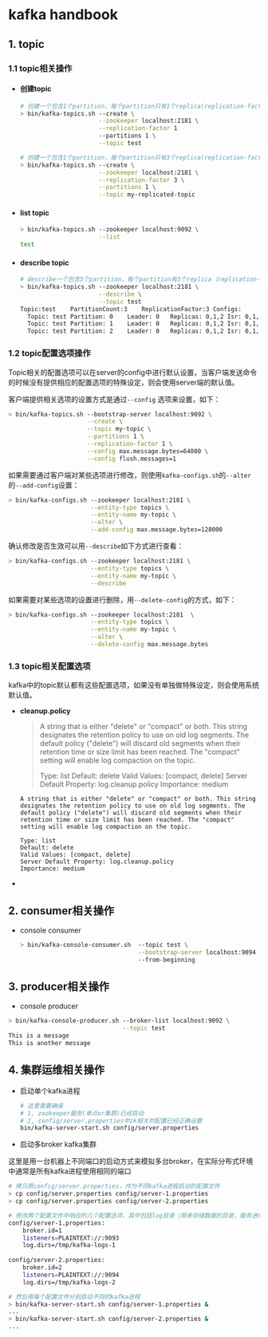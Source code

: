 # kafka handbook

## 1. topic

### 1.1 topic相关操作

* #### 创建topic

  ```bash
  # 创建一个包含1个partition，每个partition只有1个replica(replication-factor)的topic
  > bin/kafka-topics.sh --create \
                        --zookeeper localhost:2181 \
                        --replication-factor 1 
                        --partitions 1 \
                        --topic test
  
  # 创建一个包含1个partition，每个partition只有3个replica(replication-factor)的topic
  > bin/kafka-topics.sh --create \
                        --zookeeper localhost:2181 \
                        --replication-factor 3 \
                        --partitions 1 \
                        --topic my-replicated-topic
  ```

* #### list topic

  ```bash
  > bin/kafka-topics.sh --zookeeper localhost:9092 \
                        --list
  test
  ```

* #### describe topic

  ```bash
  # describe一个包含3个partition，每个partition有3个replica（replication-factor）的topic
  > bin/kafka-topics.sh --zookeeper localhost:2181 \
                        --describe \
                        --topic test
  Topic:test	PartitionCount:3	ReplicationFactor:3	Configs:
  	Topic: test	Partition: 0	Leader: 0	Replicas: 0,1,2	Isr: 0,1,2
  	Topic: test	Partition: 1	Leader: 0	Replicas: 0,1,2	Isr: 0,1,2
  	Topic: test	Partition: 2	Leader: 0	Replicas: 0,1,2	Isr: 0,1,2
  ```

### 1.2 topic配置选项操作

Topic相关的配置选项可以在server的config中进行默认设置，当客户端发送命令的时候没有提供相应的配置选项的特殊设定，则会使用server端的默认值。

客户端提供相关选项的设置方式是通过`--config` 选项来设置，如下：

```bash
> bin/kafka-topics.sh --bootstrap-server localhost:9092 \
                      --create \
                      --topic my-topic \
                      --partitions 1 \
                      --replication-factor 1 \
                      --config max.message.bytes=64000 \
                      --config flush.messages=1
```

如果需要通过客户端对某些选项进行修改，则使用`kafka-configs.sh`的`--alter` 的`--add-config`设置：

```bash
> bin/kafka-configs.sh --zookeeper localhost:2181 \
                       --entity-type topics \
                       --entity-name my-topic \
                       --alter \
                       --add-config max.message.bytes=128000
```

确认修改是否生效可以用`--describe`如下方式进行查看：

```bash
> bin/kafka-configs.sh --zookeeper localhost:2181 \
                       --entity-type topics \
                       --entity-name my-topic \
                       --describe
```

如果需要对某些选项的设置进行删除，用`--delete-config`的方式，如下：

```bash
> bin/kafka-configs.sh --zookeeper localhost:2181  \
                       --entity-type topics \
                       --entity-name my-topic \
                       --alter \
                       --delete-config max.message.bytes
```

### 1.3 topic相关配置选项

kafka中的topic默认都有这些配置选项，如果没有单独做特殊设定，则会使用系统默认值。

* **cleanup.policy**

  > A string that is either "delete" or "compact" or both. This string designates the retention policy to use on old log segments. The default policy ("delete") will discard old segments when their retention time or size limit has been reached. The "compact" setting will enable log compaction on the topic.
  >
  > Type: list
  > Default: delete
  > Valid Values: [compact, delete]
  > Server Default Property: log.cleanup.policy
  > Importance: medium

  

  ```
  A string that is either "delete" or "compact" or both. This string designates the retention policy to use on old log segments. The default policy ("delete") will discard old segments when their retention time or size limit has been reached. The "compact" setting will enable log compaction on the topic.
  
  Type: list
  Default: delete
  Valid Values: [compact, delete]
  Server Default Property: log.cleanup.policy
  Importance: medium
  ```

  

* 



## 2. consumer相关操作

* console consumer

  ```bash
  > bin/kafka-console-consumer.sh  --topic test \
                                   --bootstrap-server localhost:9094 \ #0.10.0及以后的版本这里可以直接提供一台或者多台的broker:port即可，kafka足够智能，知道去哪里找对应的meta信息。不需要写--zookeeper
                                   --from-beginning
  ```

## 3. producer相关操作

* console producer

```bash
> bin/kafka-console-producer.sh --broker-list localhost:9092 \
                                --topic test
This is a message
This is another message
```

## 4. 集群运维相关操作

* 启动单个kafka进程

  ```bash
  # 这里需要确保
  # 1, zookeeper服务(单点or集群)已经启动
  # 2, config/server.properties中zk相关的配置已经正确设置
  bin/kafka-server-start.sh config/server.properties 
  ```

* 启动多broker kafka集群

这里是用一台机器上不同端口的启动方式来模拟多台broker，在实际分布式环境中通常是所有kafka进程使用相同的端口

```bash
# 拷贝原config/server.properties，作为不同kafka进程启动的配置文件
> cp config/server.properties config/server-1.properties
> cp config/server.properties config/server-2.properties

# 修改两个配置文件中响应的几个配置选项，其中包括log目录（用来存储数据的目录，服务进程端口，以及broker的id）
config/server-1.properties:
    broker.id=1
    listeners=PLAINTEXT://:9093
    log.dirs=/tmp/kafka-logs-1
 
config/server-2.properties:
    broker.id=2
    listeners=PLAINTEXT://:9094
    log.dirs=/tmp/kafka-logs-2

# 然后用每个配置文件分别启动不同的kafka进程
> bin/kafka-server-start.sh config/server-1.properties &
...
> bin/kafka-server-start.sh config/server-2.properties &
...
```

